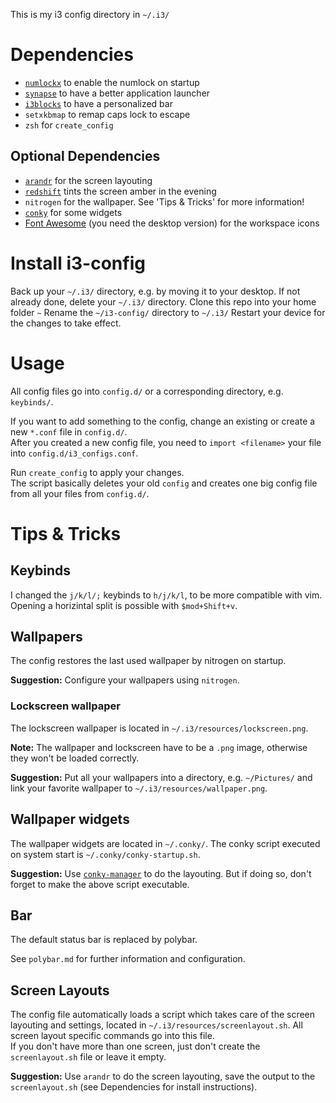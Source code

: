 This is my i3 config directory in `~/.i3/`

# Dependencies
* [`numlockx`](https://www.archlinux.org/packages/community/x86_64/numlockx/) to enable the numlock on startup
* [`synapse`](https://www.archlinux.org/packages/community/x86_64/synapse/) to have a better application launcher
* [`i3blocks`](https://www.archlinux.org/packages/community/x86_64/i3blocks/) to have a personalized bar
* `setxkbmap` to remap caps lock to escape
* `zsh` for `create_config`

## Optional Dependencies

* [`arandr`](https://www.archlinux.org/packages/community/any/arandr/) for the screen layouting
* [`redshift`](https://www.archlinux.org/packages/community/x86_64/redshift/) tints the screen amber in the evening
* `nitrogen` for the wallpaper. See 'Tips & Tricks' for more information!
* [`conky`](https://www.archlinux.org/packages/extra/x86_64/conky/) for some widgets
* [Font Awesome](https://fontawesome.com/download) (you need the desktop version) for the workspace icons

# Install i3-config
Back up your `~/.i3/` directory, e.g. by moving it to your desktop.
If not already done, delete your `~/.i3/` directory.
Clone this repo into your home folder `~`
Rename the `~/i3-config/` directory to `~/.i3/`
Restart your device for the changes to take effect.

# Usage
All config files go into `config.d/` or a corresponding directory, e.g. `keybinds/`.

If you want to add something to the config, change an existing or create a new `*.conf` file in `config.d/`.
<br>
After you created a new config file, you need to `import <filename>` your file into `config.d/i3_configs.conf`.

Run `create_config` to apply your changes.
<br>
The script basically deletes your old `config` and creates one big config file from all your files from `config.d/`.

# Tips & Tricks
## Keybinds
I changed the `j/k/l/;` keybinds to `h/j/k/l`, to be more compatible with vim.
<br>
Opening a horizintal split is possible with `$mod+Shift+v`.

## Wallpapers
The config restores the last used wallpaper by nitrogen on startup.

**Suggestion:** Configure your wallpapers using `nitrogen`.

### Lockscreen wallpaper
The lockscreen wallpaper is located in `~/.i3/resources/lockscreen.png`.

**Note:** The wallpaper and lockscreen have to be a `.png` image, otherwise they won't be loaded correctly.

**Suggestion:** Put all your wallpapers into a directory, e.g. `~/Pictures/` and link your favorite wallpaper to `~/.i3/resources/wallpaper.png`.

## Wallpaper widgets
The wallpaper widgets are located in `~/.conky/`. The conky script executed on system start is `~/.conky/conky-startup.sh`.

**Suggestion:** Use [`conky-manager`](https://www.archlinux.org/packages/community/x86_64/conky-manager/) to do the layouting. But if doing so, don't forget to make the above script executable.

## Bar
The default status bar is replaced by polybar.

See `polybar.md` for further information and configuration.

## Screen Layouts
The config file automatically loads a script which takes care of the screen layouting and settings, located in `~/.i3/resources/screenlayout.sh`. All screen layout specific commands go into this file.
<br>
If you don't have more than one screen, just don't create the `screenlayout.sh` file or leave it empty.

**Suggestion:** Use `arandr` to do the screen layouting, save the output to the `screenlayout.sh` (see Dependencies for install instructions).
